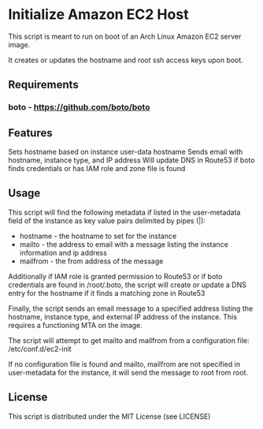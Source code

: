 
# Initialize Amazon EC2 Host

This script is meant to run on boot of an Arch Linux Amazon EC2 server image.

It creates or updates the hostname and root ssh access keys upon boot.

## Requirements

### boto - https://github.com/boto/boto


## Features

Sets hostname based on instance user-data hostname
Sends email with hostname, instance type, and IP address
Will update DNS in Route53 if boto finds credentials or has IAM role and zone file is found

## Usage

This script will find the following metadata if listed in the user-metadata
field of the instance as key value pairs delimited by pipes (|):

* hostname - the hostname to set for the instance
* mailto - the address to email with a message listing the instance information and ip address
* mailfrom - the from address of the message

Additionally if IAM role is granted permission to Route53 or
if boto credentials are found in /root/.boto, the script will
create or update a DNS entry for the hostname if it finds a matching zone
in Route53

Finally, the script sends an email message to a specified address listing the
hostname, instance type, and external IP address of the instance. This requires
a functioning MTA on the image.

The script will attempt to get mailto and mailfrom from a configuration file: /etc/conf.d/ec2-init

If no configuration file is found and mailto, mailfrom are not specified in user-metadata for the instance,
it will send the message to root from root.

## License

This script is distributed under the MIT License (see LICENSE)
